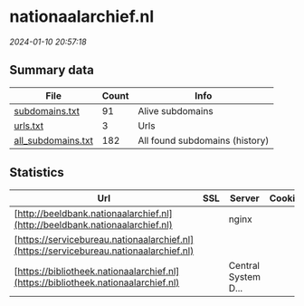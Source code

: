 # nationaalarchief.nl
*2024-01-10 20:57:18*
## Summary data
| File       | Count | Info |
|------------|-------|------|
|[subdomains.txt](/data/nationaalarchief.nl/subdomains.txt)|91|Alive subdomains|
|[urls.txt](/data/nationaalarchief.nl/urls.txt)|3|Urls|
|[all_subdomains.txt](/data/nationaalarchief.nl/all_subdomains.txt)|182|All found subdomains (history)|
## Statistics
| Url | SSL | Server | Cookie | HSTS | CSP | XFO | XXP | RP | Tech |Title |
|------------|-------|------|------|------|------|------|------|------|------|------|
|[http://beeldbank.nationaalarchief.nl](http://beeldbank.nationaalarchief.nl)| |nginx| | | | | | :white_check_mark: |Nginx||
|[https://servicebureau.nationaalarchief.nl](https://servicebureau.nationaalarchief.nl)| || |:white_check_mark: | | :white_check_mark: | :white_check_mark: | :white_check_mark: |HSTS|Login|
|[https://bibliotheek.nationaalarchief.nl](https://bibliotheek.nationaalarchief.nl)| |Central System D...| | | | | | :white_check_mark: |HSTS||